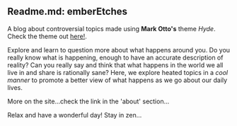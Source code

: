 ## Readme.md: emberEtches

A blog about controversial topics made using **Mark Otto's** theme *Hyde*. Check the theme out [here!](https://github.com/poole/hyde).

Explore and learn to question more about what happens around you. Do you really know what is happening, enough to have an accurate description of reality? Can you really say and think that what happens in the world we all live in and share is rationally sane? Here, we explore heated topics in a *cool manner* to promote a better view of what happens as we go about our daily lives.

More on the site...check the link in the 'about' section...

Relax and have a wonderful day! Stay in zen...
